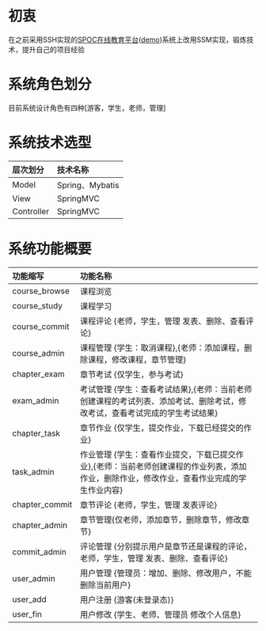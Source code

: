 # 初衷 
在之前采用SSH实现的[SPOC在线教育平台](https://github.com/biuaxia/spoc)([demo](http://spoc.javer.vip))系统上改用SSM实现，锻炼技术，提升自己的项目经验

# 系统角色划分
目前系统设计角色有四种[游客，学生，老师，管理]

# 系统技术选型
|层次划分|技术名称|
|:---|:---|
|Model|Spring、Mybatis|
|View|SpringMVC|
|Controller|SpringMVC|

# 系统功能概要
| 功能缩写 | 功能名称 |
| :--- | :--- |
| course_browse | 课程浏览 |
| course_study | 课程学习 |
| course_commit | 课程评论 {老师，学生，管理 发表、删除、查看评论} |
| course_admin | 课程管理 {学生：取消课程},{老师：添加课程，删除课程，修改课程，章节管理} |
| chapter_exam | 章节考试 {仅学生，参与考试} |
| exam_admin | 考试管理 {学生：查看考试结果},{老师：当前老师创建课程的考试列表、添加考试、删除考试，修改考试，查看考试完成的学生考试结果} |
| chapter_task | 章节作业 {仅学生，提交作业，下载已经提交的作业} |
| task_admin | 作业管理 {学生：查看作业提交，下载已提交作业},{老师：当前老师创建课程的作业列表，添加作业，删除作业，修改作业，查看作业完成的学生作业内容} |
| chapter_commit | 章节评论 {老师，学生，管理 发表评论} |
| chapter_admin | 章节管理{仅老师，添加章节，删除章节，修改章节} |
| commit_admin | 评论管理 {分别提示用户是章节还是课程的评论，老师，学生，管理 发表、删除、查看评论} |
| user_admin | 用户管理 {管理员：增加、删除、修改用户，不能删除当前用户} |
| user_add | 用户注册 {游客(未登录态)} |
| user_fin | 用户修改 {学生、老师、管理员 修改个人信息} |
